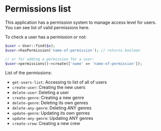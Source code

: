 # Permissions list
This application has a permission system to manage access level for users.
You can see list of valid permissions here.

To check a user has a permission or not:

```php
$user = User::find($x);
$user->hasPermission('name-of-permission'); // returns boolean

// or for adding a permission for a user:
$user->permissions()->create(['name' => 'name-of-permission']);
```

List of the permissions:

- `get-users-list`: Accessing to list of all of users
- `create-user`: Creating the new users
- `delete-user`: Deleting a user
- `create-genre`: Creating a new genre
- `delete-genre`: Deleting its own genres
- `delete-any-genre`: Deleting ANY genres
- `update-genre`: Updating its own genres
- `update-any-genre`: Updating ANY genres
- `create-crew`: Creating a new crew
